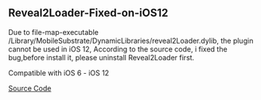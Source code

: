 ## Reveal2Loader-Fixed-on-iOS12

Due to file-map-executable /Library/MobileSubstrate/DynamicLibraries/reveal2Loader.dylib, the plugin cannot be used in iOS 12, According to the source code, i fixed the bug,before install it, please uninstall Reveal2Loader first.

Compatible with iOS 6 - iOS 12

[Source Code](https://github.com/zidaneno5/Reveal2Loader)
